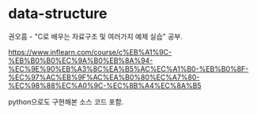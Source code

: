 # data-structure
권오흠 - "C로 배우는 자료구조 및 여러가지 예제 실습" 공부.

https://www.inflearn.com/course/c%EB%A1%9C-%EB%B0%B0%EC%9A%B0%EB%8A%94-%EC%9E%90%EB%A3%8C%EA%B5%AC%EC%A1%B0-%EB%B0%8F-%EC%97%AC%EB%9F%AC%EA%B0%80%EC%A7%80-%EC%98%88%EC%A0%9C-%EC%8B%A4%EC%8A%B5

python으로도 구현해본 소스 코드 포함.
